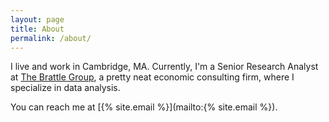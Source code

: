 ```yaml
---
layout: page
title: About
permalink: /about/
---
```


I live and work in Cambridge, MA. Currently, I'm a Senior Research Analyst at [The Brattle Group](brattle.com), a pretty neat economic consulting firm, where I specialize in data analysis.

You can reach me at [{% site.email %}](mailto:{% site.email %}).